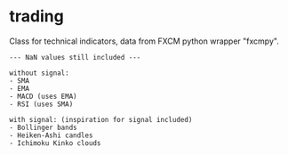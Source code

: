 # trading

Class for technical indicators, data from FXCM python wrapper "fxcmpy".
    
    --- NaN values still included ---
    
    without signal:
    - SMA
    - EMA
    - MACD (uses EMA)
    - RSI (uses SMA)
    
    with signal: (inspiration for signal included)
    - Bollinger bands
    - Heiken-Ashi candles
    - Ichimoku Kinko clouds
